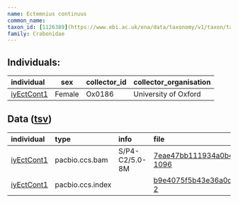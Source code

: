 ```yaml
---
name: Ectemnius continuus
common_name: 
taxon_id: [1126389](https://www.ebi.ac.uk/ena/data/taxonomy/v1/taxon/tax-id/1126389)order: Hymenoptera
family: Crabonidae
---
```


## Individuals:

| individual | sex | collector_id | collector_organisation |
| :--------- | :-: | :----------- | :--------------------- |
| [iyEctCont1](iyEctCont1.md) | Female | Ox0186 | University of Oxford |

## Data ([tsv](Ectemnius_continuus_data.tsv))

| individual | type | info | file |
| :--------- | :--- | :--- | :--- |
| [iyEctCont1](iyEctCont1.md) | pacbio.ccs.bam | S/P4-C2/5.0-8M | [7eae47bb111934a0b469ffe2a66c6e95-1096](https://darwin.cog.sanger.ac.uk/insects/Ectemnius_continuus/iyEctCont1/genomic_data/pacbio/m64097_200218_143248.ccs.bam) |
| [iyEctCont1](iyEctCont1.md) | pacbio.ccs.index |  | [b9e4075f5b43e36a0d9f0bbceba031d8-2](https://darwin.cog.sanger.ac.uk/insects/Ectemnius_continuus/iyEctCont1/genomic_data/pacbio/m64097_200218_143248.ccs.bam.pbi) |
